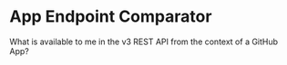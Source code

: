 # App Endpoint Comparator

What is available to me in the v3 REST API from the context of a GitHub App?
